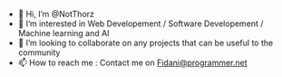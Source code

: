 - 👋 Hi, I’m @NotThorz
- 👀 I’m interested in Web Developement / Software Developement / Machine learning and AI
- 💞️ I’m looking to collaborate on any projects that can be useful to the community
- 📫 How to reach me : Contact me on Fidani@programmer.net

<!---
NotThorz/NotThorz is a ✨ special ✨ repository because its `README.md` (this file) appears on your GitHub profile.
You can click the Preview link to take a look at your changes.
--->
